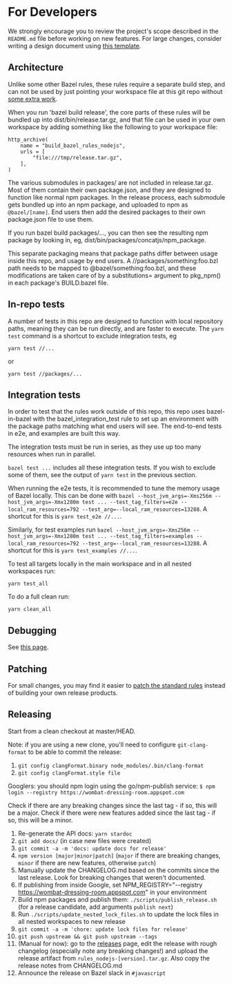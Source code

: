 # For Developers

We strongly encourage you to review the project's scope described in the `README.md` file before working on new features. For large changes, consider writing a design document using [this template](https://goo.gl/YCQttR).

## Architecture

Unlike some other Bazel rules, these rules require a separate build step, and
can not be used by just pointing your workspace file at this git repo without
[some extra work](./examples/from_source/).

When you run 'bazel build release', the core parts of these rules will be
bundled up into dist/bin/release.tar.gz, and that file can be used in your own
workspace by adding something like the following to your workspace file:

    http_archive(
        name = "build_bazel_rules_nodejs",
        urls = [
            "file:///tmp/release.tar.gz",
        ],
    )

The various submodules in packages/ are not included in release.tar.gz. Most of
them contain their own package.json, and they are designed to function like
normal npm packages. In the release process, each submodule gets bundled up into
an npm package, and uploaded to npm as `@bazel/[name]`. End users then add the
desired packages to their own package.json file to use them.

If you run bazel build packages/..., you can then see the resulting npm package
by looking in, eg, dist/bin/packages/concatjs/npm_package.

This separate packaging means that package paths differ between usage inside
this repo, and usage by end users. A //packages/something:foo.bzl path needs to be
mapped to @bazel/something:foo.bzl, and these modifications are taken care of
by a substitutions= argument to pkg_npm() in each package's BUILD.bazel file.

## In-repo tests

A number of tests in this repo are designed to function with local repository
paths, meaning they can be run directly, and are faster to execute. The `yarn
test` command is a shortcut to exclude integration tests, eg

    yarn test //...

or

    yarn test //packages/...

## Integration tests

In order to test that the rules work outside of this repo, this repo uses bazel-in-bazel with the
bazel_integration_test rule to set up an environment with the package paths matching what end users
will see. The end-to-end tests in e2e, and examples are built this way.

The integration tests must be run in series, as they use up too many resources when run in parallel.

`bazel test ...` includes all these integration tests. If you wish to exclude some of them, see the output of
`yarn test` in the previous section.

When running the e2e tests, it is recommended to tune the memory usage of Bazel locally. This can be done with `bazel --host_jvm_args=-Xms256m --host_jvm_args=-Xmx1280m test ... --test_tag_filters=e2e --local_ram_resources=792 --test_arg=--local_ram_resources=13288`. A shortcut for this is `yarn test_e2e //...`.

Similarly, for test examples run `bazel --host_jvm_args=-Xms256m --host_jvm_args=-Xmx1280m test ... --test_tag_filters=examples --local_ram_resources=792 --test_arg=--local_ram_resources=13288`. A shortcut for this is `yarn test_examples //...`.

To test all targets locally in the main workspace and in all nested workspaces run:

```
yarn test_all
```

To do a full clean run:

```
yarn clean_all
```

## Debugging

See [this page](./docs/debugging.md).

## Patching

For small changes, you may find it easier to [patch the standard
rules](./docs/changing-rules.md) instead of building your own release products.

## Releasing

Start from a clean checkout at master/HEAD.

Note: if you are using a new clone, you'll need to configure `git-clang-format` to be able to commit the release:

1. `git config clangFormat.binary node_modules/.bin/clang-format`
1. `git config clangFormat.style file`

Googlers: you should npm login using the go/npm-publish service: `$ npm login --registry https://wombat-dressing-room.appspot.com`

Check if there are any breaking changes since the last tag - if so, this will be a major. Check if there were new features added since the last tag - if so, this will be a minor.

1. Re-generate the API docs: `yarn stardoc`
1. `git add docs/` (in case new files were created)
1. `git commit -a -m 'docs: update docs for release'`
1. `npm version [major|minor|patch]` (`major` if there are breaking changes, `minor` if there are new features, otherwise `patch`)
1. Manually update the CHANGELOG.md based on the commits since the last release. Look for breaking changes that weren't documented.
1. If publishing from inside Google, set NPM_REGISTRY="--registry https://wombat-dressing-room.appspot.com" in your environment
1. Build npm packages and publish them: `./scripts/publish_release.sh` (for a release candidate, add arguments `publish next`)
1. Run `./scripts/update_nested_lock_files.sh` to update the lock files in all nested workspaces to new release
1. `git commit -a -m 'chore: update lock files for release'`
1. `git push upstream && git push upstream --tags`
1. (Manual for now): go to the [releases] page, edit the release with rough changelog (especially note any breaking changes!) and upload the release artifact from `rules_nodejs-[version].tar.gz`. Also copy the release notes from CHANGELOG.md
1. Announce the release on Bazel slack in `#javascript`

[releases]: https://github.com/bazelbuild/rules_nodejs/releases
